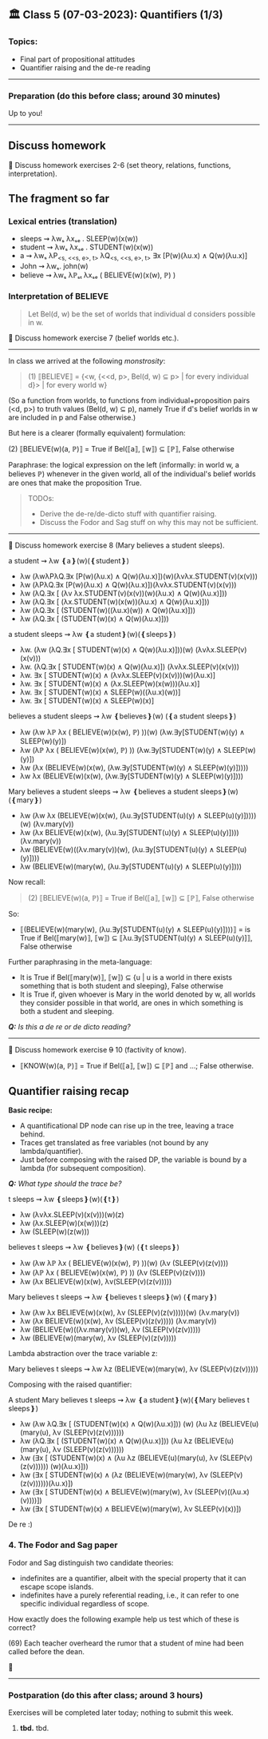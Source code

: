 
## 🏛 Class 5 (07-03-2023): Quantifiers (1/3)

### Topics:
- Final part of propositional attitudes
- Quantifier raising and the de-re reading

----

### Preparation (do this before class; around 30 minutes)
Up to you!

----


## Discuss homework 
📝 Discuss homework exercises 2-6 (set theory, relations, functions, interpretation).


## The fragment so far

### Lexical entries (translation) ###

- sleeps ⇝ λwₛ λxₛₑ . SLEEP(w)(x(w))
- student ⇝ λwₛ λxₛₑ . STUDENT(w)(x(w))
- a ⇝ λwₛ λP<sub><s, <<s, e>, t></sub> λQ<sub><s, <<s, e>, t></sub> ∃x [P(w)(λu.x) ∧ Q(w)(λu.x)]
- John ⇝ λwₛ. john(w)
- believe ⇝ λwₛ λℙₛₜ λxₛₑ ( BELIEVE(w)(x(w), ℙ) )

### Interpretation of BELIEVE ###

> Let Bel(d, w) be the set of worlds that individual d considers possible in w.

📖 Discuss homework exercise 7 (belief worlds etc.).

---

In class we arrived at the following _monstrosity_:

> (1) ⟦BELIEVE⟧ = {<w, {<<d, p>, Bel(d, w) ⊆ p> | for every individual d}> | for every world w}

(So a function from worlds, to functions from individual+proposition pairs (<d, p>) to truth values (Bel(d, w) ⊆ p), namely True if d's belief worlds in w are included in p and False otherwise.)

But here is a clearer (formally equivalent) formulation:

(2) ⟦BELIEVE(w)(a, ℙ)⟧ = True if Bel(⟦a⟧, ⟦w⟧) ⊆ ⟦ℙ⟧, False otherwise 

Paraphrase: the logical expression on the left (informally: in world w, a believes ℙ) whenever in the given world, all of the individual's belief worlds are ones that make the proposition True.

> TODOs:
> - Derive the de-re/de-dicto stuff with quantifier raising.
> - Discuss the Fodor and Sag stuff on why this may not be sufficient.

---

📖 Discuss homework exercise 8 (Mary believes a student sleeps).

a student ⇝ λw ❴a❵(w)(❴student❵)
- λw (λwλPλQ.∃x [P(w)(λu.x) ∧ Q(w)(λu.x)])(w)(λvλx.STUDENT(v)(x(v)))
- λw (λPλQ.∃x [P(w)(λu.x) ∧ Q(w)(λu.x)])(λvλx.STUDENT(v)(x(v)))
- λw (λQ.∃x [ (λv λx.STUDENT(v)(x(v))(w)(λu.x) ∧ Q(w)(λu.x)]))
- λw (λQ.∃x [ (λx.STUDENT(w)(x(w))(λu.x) ∧ Q(w)(λu.x)]))
- λw (λQ.∃x [ (STUDENT(w)((λu.x)(w)) ∧ Q(w)(λu.x)]))
- λw (λQ.∃x [ (STUDENT(w)(x) ∧ Q(w)(λu.x)]))

a student sleeps ⇝ λw ❴a student❵(w)(❴sleeps❵) 
- λw. (λw (λQ.∃x [ STUDENT(w)(x) ∧ Q(w)(λu.x)]))(w) (λvλx.SLEEP(v)(x(v)))
- λw. (λQ.∃x [ STUDENT(w)(x) ∧ Q(w)(λu.x)]) (λvλx.SLEEP(v)(x(v)))
- λw. ∃x [ STUDENT(w)(x) ∧ (λvλx.SLEEP(v)(x(v)))(w)(λu.x)]
- λw. ∃x [ STUDENT(w)(x) ∧ (λx.SLEEP(w)(x(w)))(λu.x)]
- λw. ∃x [ STUDENT(w)(x) ∧ SLEEP(w)((λu.x)(w))]
- λw. ∃x [ STUDENT(w)(x) ∧ SLEEP(w)(x)]

believes a student sleeps ⇝ λw ❴believes❵(w) (❴a student sleeps❵)
- λw (λw λℙ λx ( BELIEVE(w)(x(w), ℙ) ))(w) (λw.∃y[STUDENT(w)(y) ∧ SLEEP(w)(y)])
- λw (λℙ λx ( BELIEVE(w)(x(w), ℙ) )) (λw.∃y[STUDENT(w)(y) ∧ SLEEP(w)(y)])
- λw (λx (BELIEVE(w)(x(w), (λw.∃y[STUDENT(w)(y) ∧ SLEEP(w)(y)]))))
- λw λx (BELIEVE(w)(x(w), (λw.∃y[STUDENT(w)(y) ∧ SLEEP(w)(y)])))

Mary believes a student sleeps ⇝ λw ❴believes a student sleeps❵(w) (❴mary❵)
- λw (λw λx (BELIEVE(w)(x(w), (λu.∃y[STUDENT(u)(y) ∧ SLEEP(u)(y)]))))(w) (λv.mary(v))
- λw (λx BELIEVE(w)(x(w), (λu.∃y[STUDENT(u)(y) ∧ SLEEP(u)(y)]))) (λv.mary(v))
- λw (BELIEVE(w)((λv.mary(v))(w), (λu.∃y[STUDENT(u)(y) ∧ SLEEP(u)(y)])))
- λw (BELIEVE(w)(mary(w), (λu.∃y[STUDENT(u)(y) ∧ SLEEP(u)(y)])))

Now recall:
> (2) ⟦BELIEVE(w)(a, ℙ)⟧ = True if Bel(⟦a⟧, ⟦w⟧) ⊆ ⟦ℙ⟧, False otherwise

So:
- ⟦(BELIEVE(w)(mary(w), (λu.∃y[STUDENT(u)(y) ∧ SLEEP(u)(y)])))⟧ = is True if Bel(⟦mary(w)⟧, ⟦w⟧) ⊆ ⟦λu.∃y[STUDENT(u)(y) ∧ SLEEP(u)(y)]⟧, False otherwise 

Further paraphrasing in the meta-language:
- It is True if Bel(⟦mary(w)⟧, ⟦w⟧) ⊆ {u | u is a world in there exists something that is both student and sleeping}, False otherwise
- It is True if, given whoever is Mary in the world denoted by w, all worlds they consider possible in that world, are ones in which something is both a student and sleeping. 

_**Q:** Is this a de re or de dicto reading?_

---

📖 Discuss homework exercise ~~9~~ 10 (factivity of know).

- ⟦KNOW(w)(a, ℙ)⟧ = True if Bel(⟦a⟧, ⟦w⟧) ⊆ ⟦ℙ⟧ and ...; False otherwise.


## Quantifier raising recap

**Basic recipe:**
- A quantificational DP node can rise up in the tree, leaving a trace behind.
- Traces get translated as free variables (not bound by any lambda/quantifier).
- Just before composing with the raised DP, the variable is bound by a lambda (for subsequent composition). 

_**Q:** What type should the trace be?_

t sleeps ⇝ λw ❴sleeps❵(w)(❴t❵) 
- λw (λvλx.SLEEP(v)(x(v)))(w)(z)
- λw (λx.SLEEP(w)(x(w)))(z)
- λw (SLEEP(w)(z(w)))

believes t sleeps ⇝ λw ❴believes❵(w) (❴t sleeps❵)
- λw (λw λℙ λx ( BELIEVE(w)(x(w), ℙ) ))(w) (λv (SLEEP(v)(z(v))))
- λw (λℙ λx ( BELIEVE(w)(x(w), ℙ) )) (λv (SLEEP(v)(z(v))))
- λw (λx BELIEVE(w)(x(w), λv(SLEEP(v)(z(v)))))

Mary believes t sleeps ⇝ λw ❴believes t sleeps❵(w) (❴mary❵)
- λw (λw λx BELIEVE(w)(x(w), λv (SLEEP(v)(z(v)))))(w) (λv.mary(v))
- λw (λx BELIEVE(w)(x(w), λv (SLEEP(v)(z(v))))) (λv.mary(v))
- λw (BELIEVE(w)((λv.mary(v))(w), λv (SLEEP(v)(z(v)))))
- λw (BELIEVE(w)(mary(w), λv (SLEEP(v)(z(v)))))

Lambda abstraction over the trace variable z:

Mary believes t sleeps ⇝ λw λz (BELIEVE(w)(mary(w), λv (SLEEP(v)(z(v)))))

Composing with the raised quantifier:

A student Mary believes t sleeps ⇝ λw ❴a student❵(w)(❴Mary believes t sleeps❵)
- λw (λw λQ.∃x [ (STUDENT(w)(x) ∧ Q(w)(λu.x)])) (w) (λu λz (BELIEVE(u)(mary(u), λv (SLEEP(v)(z(v))))))
- λw (λQ.∃x [ (STUDENT(w)(x) ∧ Q(w)(λu.x)])) (λu λz (BELIEVE(u)(mary(u), λv (SLEEP(v)(z(v))))))
- λw (∃x [ (STUDENT(w)(x) ∧  (λu λz (BELIEVE(u)(mary(u), λv (SLEEP(v)(z(v))))))  (w)(λu.x)]))
- λw (∃x [ STUDENT(w)(x) ∧  (λz (BELIEVE(w)(mary(w), λv (SLEEP(v)(z(v))))))(λu.x)])
- λw (∃x [ STUDENT(w)(x) ∧  BELIEVE(w)(mary(w), λv (SLEEP(v)((λu.x)(v))))])
- λw (∃x [ STUDENT(w)(x) ∧  BELIEVE(w)(mary(w), λv SLEEP(v)(x))])

De re :)


### 4. The Fodor and Sag paper

Fodor and Sag distinguish two candidate theories: 
- indefinites are a quantifier, albeit with the special property that it can escape scope islands.
- indefinites have a purely referential reading, i.e., it can refer to one specific individual regardless of scope.

How exactly does the following example help us test which of these is correct?

(69) Each teacher overheard the rumor that a student of mine had been called before the dean.

🏁

-----

### Postparation (do this after class; around 3 hours)

Exercises will be completed later today; nothing to submit this week.

1. **tbd.** tbd.